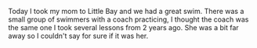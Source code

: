 Today I took my mom to Little Bay and we had a great swim. There was a small group of swimmers with a coach practicing, I thought the coach was the same one I took several lessons from 2 years ago. She was a bit far away so I couldn't say for sure if it was her. 